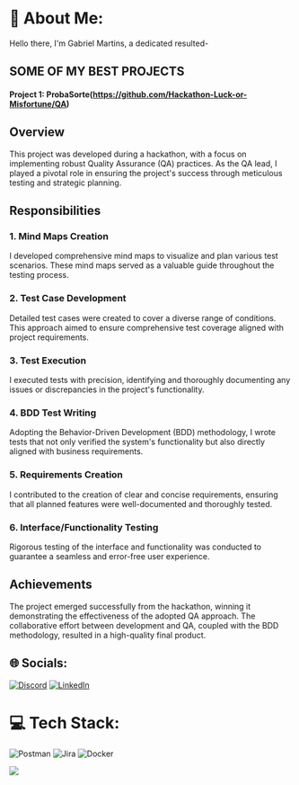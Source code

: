 # 💫 About Me:
Hello there, I'm Gabriel Martins, a dedicated resulted-
## SOME OF MY BEST PROJECTS
#### Project 1: ProbaSorte(https://github.com/Hackathon-Luck-or-Misfortune/QA)

## Overview

This project was developed during a hackathon, with a focus on implementing robust Quality Assurance (QA) practices. As the QA lead, I played a pivotal role in ensuring the project's success through meticulous testing and strategic planning.

## Responsibilities

### 1. Mind Maps Creation
I developed comprehensive mind maps to visualize and plan various test scenarios. These mind maps served as a valuable guide throughout the testing process.

### 2. Test Case Development
Detailed test cases were created to cover a diverse range of conditions. This approach aimed to ensure comprehensive test coverage aligned with project requirements.

### 3. Test Execution
I executed tests with precision, identifying and thoroughly documenting any issues or discrepancies in the project's functionality.

### 4. BDD Test Writing
Adopting the Behavior-Driven Development (BDD) methodology, I wrote tests that not only verified the system's functionality but also directly aligned with business requirements.

### 5. Requirements Creation
I contributed to the creation of clear and concise requirements, ensuring that all planned features were well-documented and thoroughly tested.

### 6. Interface/Functionality Testing
Rigorous testing of the interface and functionality was conducted to guarantee a seamless and error-free user experience.

## Achievements

The project emerged successfully from the hackathon, winning it demonstrating the effectiveness of the adopted QA approach. The collaborative effort between development and QA, coupled with the BDD methodology, resulted in a high-quality final product.



## 🌐 Socials:
[![Discord](https://img.shields.io/badge/Discord-%237289DA.svg?logo=discord&logoColor=white)](https://discord.gg/5VTYh76C) [![LinkedIn](https://img.shields.io/badge/LinkedIn-%230077B5.svg?logo=linkedin&logoColor=white)](https://linkedin.com/in/gmapwebdev) 

# 💻 Tech Stack:
![Postman](https://img.shields.io/badge/Postman-FF6C37?style=plastic&logo=postman&logoColor=white) ![Jira](https://img.shields.io/badge/jira-%230A0FFF.svg?style=plastic&logo=jira&logoColor=white) ![Docker](https://img.shields.io/badge/docker-%230db7ed.svg?style=plastic&logo=docker&logoColor=white)

[![](https://visitcount.itsvg.in/api?id=gmap888&icon=0&color=1)](https://visitcount.itsvg.in)

